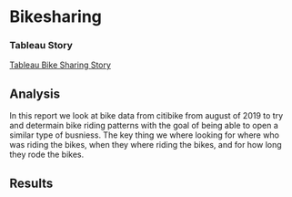 # Bikesharing
### Tableau Story
[Tableau Bike Sharing Story](https://public.tableau.com/app/profile/louis.e.martin/viz/BikeSharing_16633791860010/NYCCitibikedata)

## Analysis
In this report we look at bike data from citibike from august of 2019 to try and determain bike riding patterns with the goal of being able to open a similar type of busniess. The key thing we where looking for where who was riding the bikes, when they where riding the bikes, and for how long they rode the bikes.

## Results

